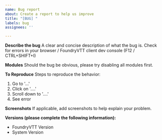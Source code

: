 ```yaml
---
name: Bug report
about: Create a report to help us improve
title: "[BUG] "
labels: bug
assignees: ''

---
```


**Describe the bug**
A clear and concise description of what the bug is.
Check for errors in your browser / FoundryVTT client dev console (F12 / CTRL+SHIFT+I)

**Modules**
Should the bug be obvious, please try disabling all modules first.

**To Reproduce**
Steps to reproduce the behavior:
1. Go to '...'
2. Click on '....'
3. Scroll down to '....'
4. See error

**Screenshots**
If applicable, add screenshots to help explain your problem.

**Versions (please complete the following information):**
 - FoundryVTT Version
 - System Version
